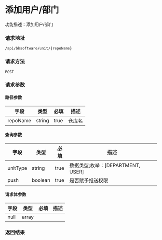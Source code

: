 # 添加用户/部门
功能描述：添加用户/部门

### 请求地址
```
/api/bksoftware/unit/{repoName}
```

### 请求方法
`POST`
### 请求参数
#### 路径参数

| 字段 | 类型 | 必填 | 描述 |
| -------- | -------- | -------- | -------- |
| repoName     | string   | true       | 仓库名 |

#### 查询参数

| 字段 | 类型 | 必填 | 描述 |
| -------- | -------- | -------- | -------- |
| unitType     | string   | true       | 数据类型;枚举：[DEPARTMENT, USER] |
| push     | boolean   | true       | 是否赋予推送权限 |


#### 请求体参数
| 字段 | 类型 | 必填 | 描述 |
| -------- | -------- | -------- | -------- |
| null     | array<null>   |  |

### 返回结果

